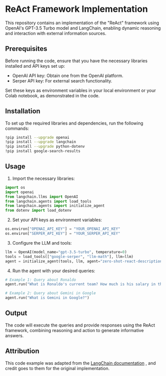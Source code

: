 # ReAct Framework Implementation

This repository contains an implementation of the "ReAct" framework using OpenAI's GPT-3.5 Turbo model and LangChain, enabling dynamic reasoning and interaction with external information sources.

## Prerequisites

Before running the code, ensure that you have the necessary libraries installed and API keys set up:

- OpenAI API key: Obtain one from the OpenAI platform.
- Serper API key: For external search functionality.

Set these keys as environment variables in your local environment or your Colab notebook, as demonstrated in the code.

## Installation

To set up the required libraries and dependencies, run the following commands:

```bash
!pip install --upgrade openai
!pip install --upgrade langchain
!pip install --upgrade python-dotenv
!pip install google-search-results
```

## Usage

1. Import the necessary libraries:

```python
import os
import openai
from langchain.llms import OpenAI
from langchain.agents import load_tools
from langchain.agents import initialize_agent
from dotenv import load_dotenv
```

2. Set your API keys as environment variables:

```python
os.environ["OPENAI_API_KEY"] = "YOUR_OPENAI_API_KEY"
os.environ["SERPER_API_KEY"] = "YOUR_SERPER_API_KEY"
```

3. Configure the LLM and tools:

```python
llm = OpenAI(model_name="gpt-3.5-turbo", temperature=0)
tools = load_tools(["google-serper", "llm-math"], llm=llm)
agent = initialize_agent(tools, llm, agent="zero-shot-react-description", verbose=True)
```

4. Run the agent with your desired queries:

```python
# Example 1: Query about Ronaldo
agent.run("What is Ronaldo's current team? How much is his salary in this team?")

# Example 2: Query about Gemini in Google
agent.run("What is Gemini in Google?")
```

## Output

The code will execute the queries and provide responses using the ReAct framework, combining reasoning and action to generate informative answers.

## Attribution
This code example was adapted from the [LangChain documentation](https://python.langchain.com/docs/modules/agents/agent_types/react)
, and credit goes to them for the original implementation.
